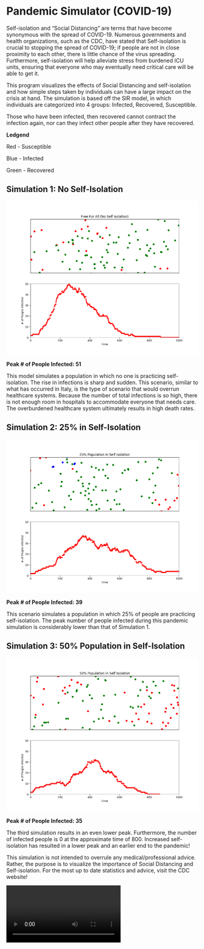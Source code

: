 # Pandemic Simulator (COVID-19)
Self-isolation and “Social Distancing” are terms that have become synonymous with the spread of COVID-19. Numerous governments and health organizations, such as the CDC, have stated that Self-isolation is crucial to stopping the spread of COVID-19; if people are not in close proximity to each other, there is little chance of the virus spreading. Furthermore, self-isolation will help alleviate stress from burdened ICU units, ensuring that everyone who may eventually need critical care will be able to get it.

This program visualizes the effects of Social Distancing and self-isolation and how simple steps taken by individuals can have a large impact on the crisis at hand. The simulation is based off the SIR model, in which individuals are categorized into 4 groups: Infected, Recovered, Susceptible. 

Those who have been infected, then recovered cannot contract the infection again, nor can they infect other people after they have recovered. 

**Ledgend**

Red - Susceptible

Blue - Infected

Green - Recovered

## Simulation 1: No Self-Isolation
![](ReadMe_Images/FFA_2.png)

**Peak # of People Infected: 51**

This model simulates a population in which no one is practicing self-isolation. The rise in infections is sharp and sudden. This scenario, similar to what has occurred in Italy, is the type of scenario that would overrun healthcare systems. Because the number of total infections is so high, there is not enough room in hospitals to accommodate everyone that needs care. The overburdened healthcare system ultimately results in high death rates. 

## Simulation 2: 25% in Self-Isolation
![](ReadMe_Images/isolation_4.png)

**Peak # of People Infected: 39**

This scenario simulates a population in which 25% of people are practicing self-isolation. The peak number of people infected during this pandemic simulation is considerably lower than that of Simulation 1. 


## Simulation 3: 50% Population in Self-Isolation
![](ReadMe_Images/isolation_2.png)

**Peak # of People Infected: 35**

The third simulation results in an even lower peak. Furthermore, the number of infected people is 0 at the approximate time of 800. Increased self-isolation has resulted in a lower peak and an earlier end to the pandemic!

This simulation is not intended to overrule any medical/professional advice. Rather, the purpose is to visualize the importance of Social Distancing and Self-isolation.  For the most up to date statistics and advice, visit the CDC website!

![](ReadMe_Images/Simulation_recording.mov)